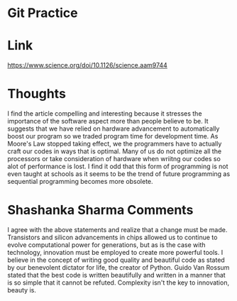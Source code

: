# Git Practice
# Link
https://www.science.org/doi/10.1126/science.aam9744

# Thoughts
I find the article compelling and interesting because it stresses the importance of the software aspect more than people 
believe to be. It suggests that we have relied on hardware advancement to automatically boost our program so we traded 
program time for development time. As Moore's Law stopped taking effect, we the programmers have to actually craft our 
codes in ways that is optimal. Many of us do not optimize all the processors or take consideration of hardware when 
wriitng our codes so alot of performance is lost. I find it odd that this form of programming is not even taught at 
schools as it seems to be the trend of future programming as sequential programming becomes more obsolete. 


# Shashanka Sharma Comments
I agree with the above statements and realize that a change must be made. Transistors and silicon advancements in chips allowed us to continue to evolve computational power for generations, but as is the case with technology, innovation must be employed to create more powerful tools. I believe in the concept of writing good quality and beautiful code as stated by our benevolent dictator for life, the creator of Python. Guido Van Rossum stated that the best code is written beautifully and written in a manner that is so simple that it cannot be refuted. Complexity isn't the key to innovation, beauty is. 

